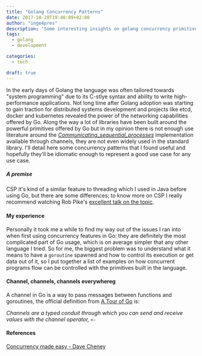 ```yaml
---
title: "Golang Concurrency Patterns"
date: 2017-10-28T19:40:09+02:00
author: "inge4pres"
description: "Some interesting insights on golang concurrency primitives"
tags:
  - golang
  - development

categories:
  - tech

draft: true
---
```


In the early days of Golang the language was often tailored towards "system programming" due to its C-stlye syntax and ability to write high-performance applications. Not long time after Golang adoption was starting to gain traction for distributed systems development and projects like etcd, docker and kubernetes revealed the power of the networking capabilities offered by Go. Along the way a lot of libraries have been built around the powerful primitives offered by Go but in my opinion there is not enough use literature around the _[Communicating_sequential_processes](https://en.wikipedia.org/wiki/Communicating_sequential_processes)_ implementation available through channels, they are not even widely used in the standard library. I'll detail here some concurrency patterns that I found useful and hopefully they'll be idiomatic enough to represent a good use case for any use case.

##### A premise
CSP it's kind of a similar feature to threading which I used in Java before using Go, but there are some differences; to know more on CSP I really recommend watching Rob Pike's [excellent talk on the topic](https://vimeo.com/49718712).

#### My experience
Personally it took me a while to find my way out of the issues I ran into when first using concurrency features in Go: they are definitely the most complicated part of Go usage, which is on average simpler that any other language I tried. So for me, the biggest problem was to understand what it means to have a `goroutine` spawned and how to control its execution or get data out of it, so I put together a list of examples on how concurrent programs flow can be controlled with the primitives built in the language.

#### Channel, channels, channels everywhereg
A channel in Go is a way to pass messages between functions and goroutines, the official definition from [A Tour of Go](https://tour.golang.org/concurrency/2) is:

_Channels are a typed conduit through which you can send and receive values with the channel operator, `<-`_

#### References
[Concurrency made easy - Dave Cheney](https://www.youtube.com/watch?v=yKQOunhhf4A)
